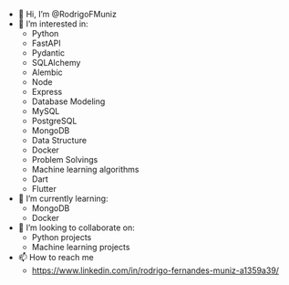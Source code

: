 - 👋 Hi, I’m @RodrigoFMuniz
- 👀 I’m interested in:
  - Python
  - FastAPI
  - Pydantic
  - SQLAlchemy
  - Alembic
  - Node
  - Express
  - Database Modeling
  - MySQL
  - PostgreSQL
  - MongoDB
  - Data Structure
  - Docker
  - Problem Solvings
  - Machine learning algorithms
  - Dart
  - Flutter
- 🌱 I’m currently learning:
  - MongoDB
  - Docker
- 💞️ I’m looking to collaborate on:
  - Python projects
  - Machine learning projects
- 📫 How to reach me
  - https://www.linkedin.com/in/rodrigo-fernandes-muniz-a1359a39/

<!---
RodrigoFMuniz/RodrigoFMuniz is a ✨ special ✨ repository because its `README.md` (this file) appears on your GitHub profile.
You can click the Preview link to take a look at your changes.
--->
